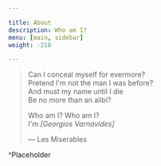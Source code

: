 ```yaml
---

title: About
description: Who am I?
menu: [main, sidebar]
weight: -210

---
```


>Can I conceal myself for evermore?  
>Pretend I'm not the man I was before?  
>And must my name until I die  
>Be no more than an alibi?
>  
>Who am I? Who am I?  
>I'm *[Georgios Varnavides]*
>
> — Les Miserables

^Placeholder
